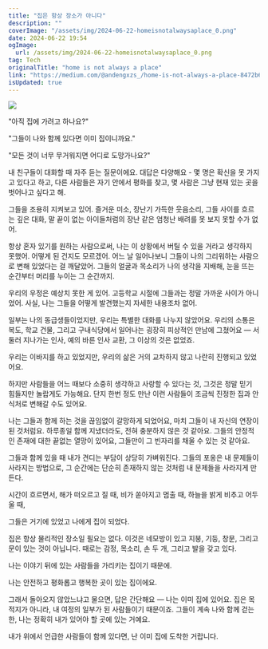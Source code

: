 ```yaml
---
title: "집은 항상 장소가 아니다"
description: ""
coverImage: "/assets/img/2024-06-22-homeisnotalwaysaplace_0.png"
date: 2024-06-22 19:54
ogImage:
  url: /assets/img/2024-06-22-homeisnotalwaysaplace_0.png
tag: Tech
originalTitle: "home is not always a place"
link: "https://medium.com/@andengxzs_/home-is-not-always-a-place-8472b6b1920c"
isUpdated: true
---
```


<img src="/assets/img/2024-06-22-homeisnotalwaysaplace_0.png" />

"아직 집에 가려고 하나요?"

"그들이 나와 함께 있다면 이미 집이니까요."

"모든 것이 너무 무거워지면 어디로 도망가나요?"

<!-- cozy-coder - 수평 -->

<ins class="adsbygoogle"
     style="display:block"
     data-ad-client="ca-pub-4877378276818686"
     data-ad-slot="1107185301"
     data-ad-format="auto"
     data-full-width-responsive="true"></ins>

<script>
     (adsbygoogle = window.adsbygoogle || []).push({});
</script>

내 친구들이 대화할 때 자주 듣는 질문이에요. 대답은 다양해요 - 몇 명은 확신을 못 가지고 있다고 하고, 다른 사람들은 자기 안에서 평화를 찾고, 몇 사람은 그냥 현재 있는 곳을 벗어나고 싶다고 해.

그들을 조용히 지켜보고 있어. 즐거운 미소, 장난기 가득한 웃음소리, 그들 사이를 흐르는 깊은 대화, 말 끝이 없는 아이들처럼의 장난 같은 엄청난 배려를 못 보지 못할 수가 없어.

항상 혼자 있기를 원하는 사람으로써, 나는 이 상황에서 버틸 수 있을 거라고 생각하지 못했어. 어떻게 된 건지도 모르겠어. 어느 날 일어나보니 그들이 나의 그리워하는 사람으로 변해 있었다는 걸 깨달았어. 그들의 얼굴과 목소리가 나의 생각을 지배해, 눈을 뜨는 순간부터 머리를 누이는 그 순간까지.

우리의 우정은 예상치 못한 게 있어. 고등학교 시절에 그들과는 정말 가까운 사이가 아니었어. 사실, 나는 그들을 어떻게 발견했는지 자세한 내용조차 없어.

<!-- cozy-coder - 수평 -->

<ins class="adsbygoogle"
     style="display:block"
     data-ad-client="ca-pub-4877378276818686"
     data-ad-slot="1107185301"
     data-ad-format="auto"
     data-full-width-responsive="true"></ins>

<script>
     (adsbygoogle = window.adsbygoogle || []).push({});
</script>

일부는 나의 동급생들이었지만, 우리는 특별한 대화를 나누지 않았어요. 우리의 소통은 복도, 학교 건물, 그리고 구내식당에서 일어나는 굉장히 피상적인 만남에 그쳤어요 — 서둘러 지나가는 인사, 예의 바른 인사 교환, 그 이상의 것은 없었죠.

우리는 이바지를 하고 있었지만, 우리의 삶은 거의 교차하지 않고 나란히 진행되고 있었어요.

하지만 사람들을 어느 때보다 소중히 생각하고 사랑할 수 있다는 것, 그것은 정말 믿기 힘들지만 놀랍게도 가능해요. 단지 한번 정도 만난 이런 사람들이 조금씩 진정한 집과 안식처로 변해갈 수도 있어요.

나는 그들과 함께 하는 것을 끊임없이 갈망하게 되었어요, 마치 그들이 내 자신의 연장이 된 것처럼요. 하루종일 함께 지냈더라도, 전혀 충분하지 않은 것 같아요. 그들의 안정적인 존재에 대한 끝없는 열망이 있어요, 그들만이 그 빈자리를 채울 수 있는 것 같아요.

<!-- cozy-coder - 수평 -->

<ins class="adsbygoogle"
     style="display:block"
     data-ad-client="ca-pub-4877378276818686"
     data-ad-slot="1107185301"
     data-ad-format="auto"
     data-full-width-responsive="true"></ins>

<script>
     (adsbygoogle = window.adsbygoogle || []).push({});
</script>

그들과 함께 있을 때 내가 견디는 부담이 상당히 가벼워진다. 그들의 포옹은 내 문제들이 사라지는 방법으로, 그 순간에는 단순히 존재하지 않는 것처럼 내 문제들을 사라지게 만든다.

시간이 흐르면서, 해가 떠오르고 질 때, 비가 쏟아지고 멈출 때, 하늘을 밝게 비추고 어두울 때,

그들은 거기에 있었고 나에게 집이 되었다.

집은 항상 물리적인 장소일 필요는 없다. 이것은 네모방이 있고 지붕, 기둥, 창문, 그리고 문이 있는 것이 아닙니다. 때로는 감정, 목소리, 손 두 개, 그리고 발을 갖고 있다.

<!-- cozy-coder - 수평 -->

<ins class="adsbygoogle"
     style="display:block"
     data-ad-client="ca-pub-4877378276818686"
     data-ad-slot="1107185301"
     data-ad-format="auto"
     data-full-width-responsive="true"></ins>

<script>
     (adsbygoogle = window.adsbygoogle || []).push({});
</script>

나는 이야기 뒤에 있는 사람들을 가리키는 집이기 때문에.

나는 안전하고 평화롭고 행복한 곳이 있는 집이에요.

그래서 돌아오지 않았느냐고 물으면, 답은 간단해요 — 나는 이미 집에 있어요. 집은 목적지가 아니라, 내 여정의 일부가 된 사람들이기 때문이죠. 그들이 계속 나와 함께 걷는 한, 나는 정확히 내가 있어야 할 곳에 있는 거예요.

내가 위에서 언급한 사람들이 함께 있다면, 난 이미 집에 도착한 거랍니다.
